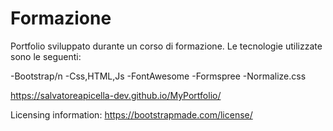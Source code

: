 # Formazione
Portfolio sviluppato durante un corso di formazione.
Le tecnologie utilizzate sono le seguenti:

-Bootstrap/n
-Css,HTML,Js
-FontAwesome
-Formspree
-Normalize.css

https://salvatoreapicella-dev.github.io/MyPortfolio/

Licensing information: https://bootstrapmade.com/license/
